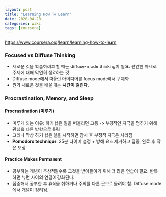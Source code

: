 ```yaml
---
layout: post
title: "Learning How To Learn"
date: 2020-04-20
categories: wiki
tags: [coursera]
---
```


<https://www.coursera.org/learn/learning-how-to-learn>

### Focused vs Diffuse Thinking

  - 새로운 것을 학습하려고 할 때는 diffuse-mode thinking이 필요: 편안한 자세로 주제에 대해 막연히 생각하는 것
  - Diffuse mode에서 떠올린 아이디어를 focus mode에서 구체화
  - 뭔가 새로운 것을 배울 때는 **시간이 걸린다.**

### Procrastination, Memory, and Sleep

#### Procrastination (미루기)
  
  - 미루게 되는 이유: 하기 싫은 일을 떠올리면 고통 -> 부정적인 자극을 멈추기 위해 관심을 다른 방향으로 돌림
  - 그러나 막상 하기 싫은 일을 시작하면 잠시 후 부정적 자극은 사라짐
  - **Pomodoro technique**: 25분 타이머 설정 + 방해 요소 제거하고 집중, 완료 후 작은 보상

#### Practice Makes Permanent

  - 공부하는 개념이 추상적일수록 그것을 받아들이기 위해 더 많은 연습이 필요. 반복하면 뉴런 사이의 연결이 강화된다.
  - 집중해서 공부한 후 휴식을 취하거나 주의를 다른 곳으로 돌려야 함. Diffuse mode에서 개념이 정리됨.

